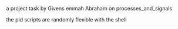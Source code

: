 a project task by Givens emmah Abraham on processes_and_signals

the pid scripts are randomly flexible with the shell
